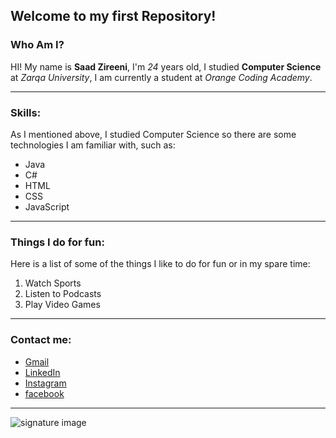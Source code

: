 ## Welcome to my first Repository!
### Who Am I?
HI! My name is **Saad Zireeni**, I'm *24* years old, I studied **Computer Science** at *Zarqa University*, I am currently a student at *Orange Coding Academy*.

---
### Skills:
 As I mentioned above, I studied Computer Science so there are some technologies I am familiar with, such as:
 - Java
 - C#
 - HTML
 - CSS
 - JavaScript
---
### Things I do for fun:
Here is a list of some of the things I like to do for fun or in my spare time:
1. Watch Sports
2. Listen to Podcasts
3. Play Video Games

---
### Contact me:
- [Gmail](mailto:saad.alzireeni@gmail.com)
- [LinkedIn](www.linkedin.com/in/saad-zireeni)
- [Instagram](https://www.instagram.com/saad_zireeni/)
- [facebook](https://www.facebook.com/SaadZireeni99)
---
![signature image](https://www.linkpicture.com/q/sZ2.jpg)
